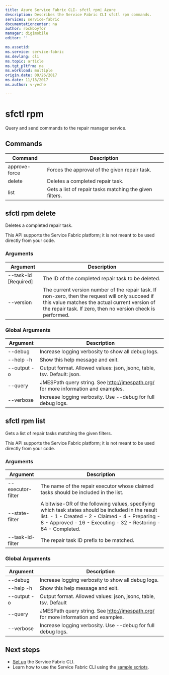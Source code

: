 ```yaml
---
title: Azure Service Fabric CLI- sfctl rpm| Azure
description: Describes the Service Fabric CLI sfctl rpm commands.
services: service-fabric
documentationcenter: na
author: rockboyfor
manager: digimobile
editor: ''

ms.assetid: 
ms.service: service-fabric
ms.devlang: cli
ms.topic: article
ms.tgt_pltfrm: na
ms.workload: multiple
origin.date: 09/26/2017
ms.date: 11/13/2017
ms.author: v-yeche

---
```


# sfctl rpm
Query and send commands to the repair manager service.

## Commands
|Command|Description|
| --- | --- |
|    approve-force| Forces the approval of the given repair task.|
|    delete       | Deletes a completed repair task.|
|    list         | Gets a list of repair tasks matching the given filters.|

## sfctl rpm delete
Deletes a completed repair task.

This API supports the Service Fabric platform; it is not meant to be used directly from your
        code. 

### Arguments
|Argument|Description|
| --- | --- |
|    --task-id [Required]| The ID of the completed repair task to be deleted.|
|    --version           | The current version number of the repair task. If non-zero, then the                          request will only succeed if this value matches the actual current version of the repair task. If zero, then no version check is performed.|

### Global Arguments
|Argument|Description|
| --- | --- |
|    --debug             | Increase logging verbosity to show all debug logs.|
|    --help -h           | Show this help message and exit.|
|    --output -o         | Output format.  Allowed values: json, jsonc, table, tsv.  Default: json.
|    --query             | JMESPath query string. See http://jmespath.org/ for more information and examples.|
|    --verbose           | Increase logging verbosity. Use --debug for full debug logs.|

## sfctl rpm list
Gets a list of repair tasks matching the given filters.

This API supports the Service Fabric platform; it is not meant to be used directly from your
        code. 

### Arguments
|Argument|Description|
| --- | --- |
|    --executor-filter| The name of the repair executor whose claimed tasks should be included in the   list.|
|    --state-filter   | A bitwise-OR of the following values, specifying which task states should be included in the result list. - 1 - Created - 2 - Claimed - 4 - Preparing - 8 - Approved - 16 - Executing - 32 - Restoring - 64 - Completed.|
|    --task-id-filter | The repair task ID prefix to be matched.|

### Global Arguments
|Argument|Description|
| --- | --- |
|    --debug          | Increase logging verbosity to show all debug logs.|
|    --help -h        | Show this help message and exit.|
|    --output -o      | Output format.  Allowed values: json, jsonc, table, tsv.  Default| json.|
|    --query          | JMESPath query string. See http://jmespath.org/ for more information and examples.|
|    --verbose        | Increase logging verbosity. Use --debug for full debug logs.|

## Next steps
- [Set up](service-fabric-cli.md) the Service Fabric CLI.
- Learn how to use the Service Fabric CLI using the [sample scripts](/service-fabric/scripts/sfctl-upgrade-application).

<!--Update_Description: new articles on service fabric sfctl rpm -->